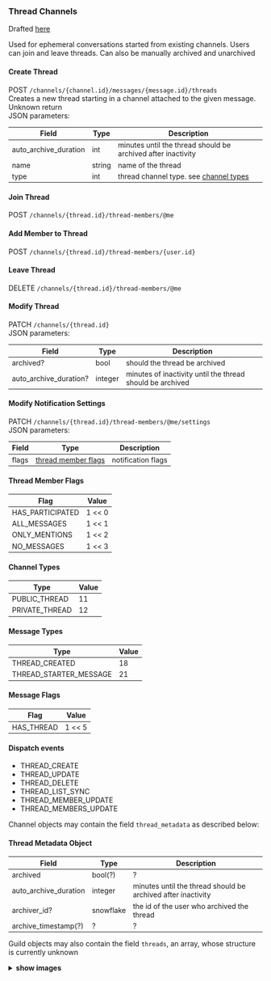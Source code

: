 ### Thread Channels

Drafted [here](https://github.com/discord/discord-api-docs/pull/2693)

Used for ephemeral conversations started from existing channels. Users can join and leave threads. Can also be manually archived and unarchived

#### Create Thread

POST `/channels/{channel.id}/messages/{message.id}/threads`  
Creates a new thread starting in a channel attached to the given message.  
Unknown return  
JSON parameters:

| Field                 | Type   | Description                                                  |
|-----------------------|--------|--------------------------------------------------------------|
| auto_archive_duration | int    | minutes until the thread should be archived after inactivity |
| name                  | string | name of the thread                                           |
| type                  | int    | thread channel type. see [channel types](#channel-types)     |

#### Join Thread

POST `/channels/{thread.id}/thread-members/@me`  

#### Add Member to Thread

POST `/channels/{thread.id}/thread-members/{user.id}`

#### Leave Thread

DELETE `/channels/{thread.id}/thread-members/@me`

#### Modify Thread

PATCH `/channels/{thread.id}`  
JSON parameters:

| Field                  | Type    | Description                                               |
|------------------------|---------|-----------------------------------------------------------|
| archived?              | bool    | should the thread be archived                             |
| auto_archive_duration? | integer | minutes of inactivity until the thread should be archived |

#### Modify Notification Settings

PATCH `/channels/{thread.id}/thread-members/@me/settings`  
JSON parameters:

| Field | Type                                        | Description        |
|-------|---------------------------------------------|--------------------|
| flags | [thread member flags](#thread-member-flags) | notification flags |

#### Thread Member Flags

| Flag             | Value  |
|------------------|--------|
| HAS_PARTICIPATED | 1 << 0 |
| ALL_MESSAGES     | 1 << 1 |
| ONLY_MENTIONS    | 1 << 2 |
| NO_MESSAGES      | 1 << 3 |

#### Channel Types

| Type           | Value |
|----------------|-------|
| PUBLIC_THREAD  | 11    |
| PRIVATE_THREAD | 12    |

#### Message Types

| Type                   | Value |
|------------------------|-------|
| THREAD_CREATED         | 18    |
| THREAD_STARTER_MESSAGE | 21    |

#### Message Flags

| Flag       | Value  |
|------------|--------|
| HAS_THREAD | 1 << 5 |

#### Dispatch events
* THREAD_CREATE
* THREAD_UPDATE
* THREAD_DELETE
* THREAD_LIST_SYNC
* THREAD_MEMBER_UPDATE
* THREAD_MEMBERS_UPDATE
  
Channel objects may contain the field `thread_metadata` as described below:

#### Thread Metadata Object

| Field                 | Type      | Description                                                  |
|-----------------------|-----------|--------------------------------------------------------------|
| archived              | bool(?)   | ?                                                            |
| auto_archive_duration | integer   | minutes until the thread should be archived after inactivity |
| archiver_id?          | snowflake | the id of the user who archived the thread                   |
| archive_timestamp(?)  | ?         | ?                                                            |

Guild objects may also contain the field `threads`, an array, whose structure is currently unknown

<details>
	<summary><strong>show images</strong></summary>
	<img src="media/thread_create.png">
	<img src="media/creating_new_thread.png">
	<img src="media/thread.png">
</details>

